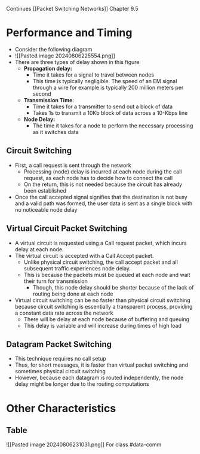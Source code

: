 Continues [[Packet Switching Networks]]
Chapter 9.5
# Performance and Timing
- Consider the following diagram
- ![[Pasted image 20240806225554.png]]
- There are three types of delay shown in this figure
	- **Propagation delay:**
		- Time it takes for a signal to travel between nodes
		- This time is typically negligible. The speed of an EM signal through a wire for example is typically 200 million meters per second
	- **Transmission Time**:
		- Time it takes for a transmitter to send out a block of data
		- Takes 1s to transmit a 10Kb block of data across a 10-Kbps line
	- **Node Delay:**
		- The time it takes for a node to perform the necessary processing as it switches data
## Circuit Switching
- First, a call request is sent through the network
	- Processing (node) delay is incurred at each node during the call request, as each node has to decide how to connect the call
	- On the return, this is not needed because the circuit has already been established
- Once the call accepted signal signifies that the destination is not busy and a valid path was formed, the user data is sent as a single block with no noticeable node delay
## Virtual Circuit Packet Switching
- A virtual circuit is requested using a Call request packet, which incurs delay at each node.
- The virtual circuit is accepted with a Call Accept packet.
	- Unlike physical circuit switching, the call accept packet and all subsequent traffic experiences node delay.
	- This is because the packets must be queued at each node and wait their turn for transmission
		- Though, this node delay should be shorter because of the lack of routing being done at each node
- Virtual circuit switching can be no faster than physical circuit switching because circuit switching is essentially a transparent process, providing a constant data rate across the network
	- There will be delay at each node because of buffering and queuing
	- This delay is variable and will increase during times of high load
## Datagram Packet Switching
- This technique requires no call setup
- Thus, for short messages, it is faster than virtual packet switching and sometimes physical circuit switching
- However, because each datagram is routed independently, the node delay might be longer due to the routing computations
# Other Characteristics
## Table
![[Pasted image 20240806231031.png]]
For class #data-comm